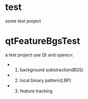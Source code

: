 # test
some test project

# qtFeatureBgsTest
a test project use Qt and opencv:
- 1. background substraction(BGS)
- 2. local binary pattern(LBP)
- 3. feature tracking
